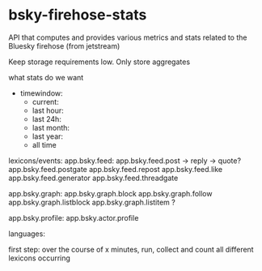 # bsky-firehose-stats

API that computes and provides various metrics and stats related to the Bluesky firehose (from jetstream)

Keep storage requirements low. Only store aggregates

what stats do we want

- timewindow:
  - current:
  - last hour:
  - last 24h:
  - last month:
  - last year:
  - all time

lexicons/events:
app.bsky.feed:
app.bsky.feed.post
-> reply
-> quote?
app.bsky.feed.postgate
app.bsky.feed.repost
app.bsky.feed.like
app.bsky.feed.generator
app.bsky.feed.threadgate

app.bsky.graph:
app.bsky.graph.block
app.bsky.graph.follow
app.bsky.graph.listblock
app.bsky.graph.listitem ?

app.bsky.profile:
app.bsky.actor.profile

languages:

first step:
over the course of x minutes, run, collect and count all different lexicons occurring

